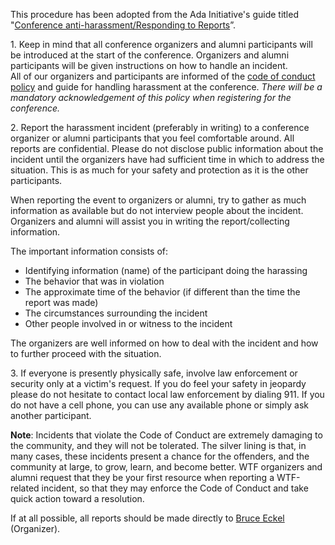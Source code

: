 This procedure has been adopted from the Ada Initiative's guide titled "[Conference anti-harassment/Responding to Reports](http://geekfeminism.wikia.com/wiki/Conference_anti-harassment/Responding_to_reports)”.

1\. Keep in mind that all conference organizers and alumni participants will be introduced at the start of the conference.  Organizers and alumni participants will be given instructions on how to handle an incident.  
All of our organizers and participants are informed of the [code of conduct policy](code_of_conduct.md) and guide for handling harassment at the conference. *There will be a mandatory acknowledgement of this policy when registering for the conference.*

2\. Report the harassment incident (preferably in writing) to a conference organizer or alumni participants that you feel comfortable around. All reports are confidential. Please do not disclose public information about the incident until the organizers have had sufficient time in which to address the situation. This is as much for your safety and protection as it is the other participants.

When reporting the event to organizers or alumni, try to gather as much information as available but do not interview people about the incident. Organizers and alumni will assist you in writing the report/collecting information.

The important information consists of:

- Identifying information (name) of the participant doing the harassing
- The behavior that was in violation
- The approximate time of the behavior (if different than the time the report was made)
- The circumstances surrounding the incident
- Other people involved in or witness to the incident

The organizers are well informed on how to deal with the incident and how to further proceed with the situation.

3\. If everyone is presently physically safe, involve law enforcement or security only at a victim's request.  If you do feel your safety in jeopardy please do not hesitate to contact local law enforcement by dialing 911. If you do not have a cell phone, you can use any available phone or simply ask another participant.

**Note**: Incidents that violate the Code of Conduct are extremely damaging to the community, and they
will not be tolerated. The silver lining is that, in many cases, these incidents present a chance for
the offenders, and the community at large, to grow, learn, and become better. WTF organizers and alumni request
that they be your first resource when reporting a WTF-related incident, so that they may enforce
the Code of Conduct and take quick action toward a resolution.

If at all possible, all reports should be made directly to [Bruce Eckel](mailto:mindviewinc@gmail.com) (Organizer).
